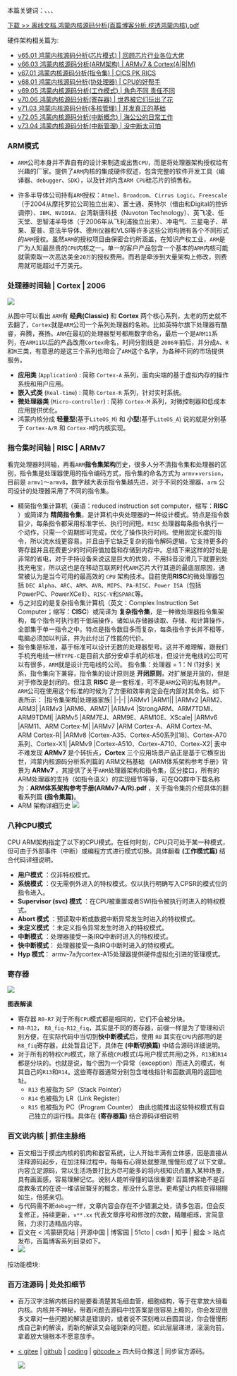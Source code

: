 本篇关键词：、、、


[下载 >> 离线文档.鸿蒙内核源码分析(百篇博客分析.挖透鸿蒙内核).pdf](https://weharmonyos.oss-cn-hangzhou.aliyuncs.com/resources/pdf/鸿蒙内核源码分析(百篇博客分析.挖透鸿蒙内核).zip)

硬件架构相关篇为: 

* [v65.01 鸿蒙内核源码分析(芯片模式) | 回顾芯片行业各位大佬](/blog/65.md)
* [v66.03 鸿蒙内核源码分析(ARM架构) | ARMv7 & Cortex(A|R|M)](/blog/66.md)
* [v67.01 鸿蒙内核源码分析(指令集) | CICS PK RICS](/blog/67.md)
* [v68.01 鸿蒙内核源码分析(协处理器) | CPU的好帮手 ](/blog/68.md)
* [v69.05 鸿蒙内核源码分析(工作模式) | 角色不同 责任不同](/blog/69.md)
* [v70.06 鸿蒙内核源码分析(寄存器) | 世界被它们玩出了花](/blog/70.md)
* [v71.03 鸿蒙内核源码分析(多核管理) | 并发真正的基础](/blog/71.md)
* [v72.05 鸿蒙内核源码分析(中断概念) | 海公公的日常工作](/blog/72.md)
* [v73.04 鸿蒙内核源码分析(中断管理) | 没中断太可怕](/blog/73.md)


### ARM模式

* `ARM`公司本身并不靠自有的设计来制造或出售`CPU`，而是将处理器架构授权给有兴趣的厂家。提供了`ARM`内核的集成硬件叙述，包含完整的软件开发工具（编译器、`debugger`、`SDK`），以及针对内含`ARM CPU`硅芯片的销售权。

* 许多半导体公司持有`ARM`授权：`Atmel`、`Broadcom`、`Cirrus Logic`、`Freescale`（于2004从摩托罗拉公司独立出来）、富士通、英特尔（借由和Digital的控诉调停）、`IBM`、`NVIDIA`、台湾新唐科技（Nuvoton Technology）、英飞凌、任天堂、恩智浦半导体（于2006年从飞利浦独立出来）、冲电气、三星电子、苹果、夏普、意法半导体、德州仪器和VLSI等许多这些公司均拥有各个不同形式的`ARM`授权。虽然`ARM`的授权项目由保密合约所涵盖，在知识产权工业，`ARM`是广为人知最昂贵的`CPU`内核之一。单一的客户产品包含一个基本的`ARM`内核可能就需索取一次高达美金`20万`的授权费用。而若是牵涉到大量架构上修改，则费用就可能超过千万美元。

### 处理器时间轴 | Cortex | 2006

![](https://weharmonyos.oss-cn-hangzhou.aliyuncs.com/resources/66/arm_time.png)

从图中可以看出 `ARM`有 **经典(Classic)** 和 **Cortex** 两个核心系列，太老的历史就不去翻了，`Cortex`就是`ARM`公司一个系列处理器的名称。比如英特尔旗下处理器有酷睿，奔腾，赛扬。`ARM`在最初的处理器型号都用数字命名，最后一个是`ARM11`系列，在`ARM11`以后的产品改用`Cortex`命名，时间分割线是 `2006年`前后，并分成`A`、`R`和`M`三类，有意思的是这三个系列也暗合了`ARM`这个名字，为各种不同的市场提供服务。

* **应用类** (`Application`) : 简称 `Cortex-A` 系列，面向尖端的基于虚拟内存的操作系统和用户应用。
* **嵌入式类** (`Real-time`) : 简称 `Cortex-R` 系列，针对实时系统。
* **微处理器类** (`Micro-controller`) : 简称 `Cortex-M` 系列，对微控制器和低成本应用提供优化。
* 鸿蒙内核分成 **轻量型**(基于`LiteOS_M`) 和 **小型**(基于`LiteOS_A`) 说的就是分别基于 `Cortex-A/R` 和 `Cortex-M`的内核实现。

### 指令集时间轴 | RISC | ARMv7

看完处理器时间轴，再看`ARM`**指令集架构**历史，很多人分不清指令集和处理器的区别，指令集是处理器使用的指令编码方式，指令集的命名方式为 `armv`+`version`，目前是 `armv1`～`armv8`，数字越大表示指令集越先进，对于不同的处理器，`arm` 公司设计的处理器采用了不同的指令集。

* 精简指令集计算机（英语：reduced instruction set computer，缩写：**RISC** ）或简译为 **精简指令集**，是计算机中央处理器的一种设计模式。特点是指令数目少，每条指令都采用标准字长、执行时间短。`RISC` 处理器每条指令执行一个动作，只需一个周期即可完成，优化了操作执行时间。使用固定长度的指令，所以流水线更容易。并且由于它缺乏复杂的指令解码逻辑，它支持更多的寄存器并且花费更少的时间将值加载和存储到内存中。总结下来这样的好处是非常的省电，对于手持设备来说这是巨大的优势，不用抖音没滑几下就要到处找充电宝，所以这也是在移动互联网时代`ARM`芯片大行其道的最底层原因，通常被认为是当今可用的最高效的 `CPU` 架构技术。目前使用**RISC**的微处理器包括 `DEC Alpha`、`ARC`、`ARM`、`AVR`、`MIPS`、`PA-RISC`、`Power ISA`（包括PowerPC、PowerXCell）、`RISC-V`和`SPARC`等。
* 与之对应的是复杂指令集计算机（英文：Complex Instruction Set Computer；缩写：**CISC**）或简译为 **复杂指令集**，是一种微处理器指令集架构，每个指令可执行若干低端操作，诸如从存储器读取、存储、和计算操作，全部集于单一指令之中。特点是指令数目多而复杂，每条指令字长并不相等，电脑必须加以判读，并为此付出了性能的代价。
* 指令集是标准，基于标准可以设计无数的处理器型号。这并不难理解，跟我们手机充电线一样`TYPE-C`是目前大部分安卓手机的标准，但设计充电线的公司可以有很多，`ARM`就是设计充电线的公司。 指令集：处理器 = 1：N (1对多) 关系，指令集向下兼容，指令集的设计原则是 **开闭原则**，对扩展是开放的，但是对于修改是封闭的。但注意 **RISC** 是一套标准，可不是`ARM`公司的私有财产。`ARM`公司在使用这个标准的时候为了方便和效率肯定会在内部对其命名。如下表所示：
  |指令集架构|处理器家族|
  |-|-|
  |ARMv1 |ARM1||
  |ARMv2 |ARM2、ARM3|
  |ARMv3 |ARM6、ARM7|
  |ARMv4 |StrongARM、ARM7TDMI、ARM9TDMI|
  |ARMv5 |ARM7EJ、ARM9E、ARM10E、XScale|
  |ARMv6 |ARM11、ARM Cortex-M|
  |ARMv7 |ARM Cortex-A、ARM Cortex-M、ARM Cortex-R|
  |ARMv8 |Cortex-A35、Cortex-A50系列[18]、Cortex-A70系列、Cortex-X1|
  |ARMv9 |Cortex-A510、Cortex-A710、Cortex-X2|
  表中不难发现 **ARMv7** 是个转折点，**Cortex** 三个应用场景产品正是基于它横空出世，鸿蒙内核源码分析系列篇的 ARM文档基础 《ARM体系架构参考手册》背景为 **ARMv7** ，其提供了关于`ARM`处理器架构和指令集，区分接口，所有的ARM处理器的支持（如指令语义）的实现细节等等，可在QQ群中下载名称为：**ARM体系架构参考手册(ARMv7-A/R).pdf** ，关于指令集的介绍具体的翻看系列篇 **(指令集篇)**。
* ARM 架构详细历史
![](https://weharmonyos.oss-cn-hangzhou.aliyuncs.com/resources/66/arm.png)

### 八种CPU模式

CPU ARM架构指定了以下的CPU模式。在任何时刻，CPU只可处于某一种模式，但可由于外部事件（中断）或编程方式进行模式切换。具体翻看 **(工作模式篇)** 结合代码详细说明。

* **用户模式** ：仅非特权模式。
* **系统模式** ：仅无需例外进入的特权模式。仅以执行明确写入CPSR的模式位的指令进入。
* **Supervisor (svc) 模式** ：在CPU被重置或者SWI指令被执行时进入的特权模式。
* **Abort 模式** ：预读取中断或数据中断异常发生时进入的特权模式。
* **未定义模式** ：未定义指令异常发生时进入的特权模式。
* **中断模式** ：处理器接受一条IRQ中断时进入的特权模式。
* **快中断模式**： 处理器接受一条IRQ中断时进入的特权模式。
* **Hyp 模式**： armv-7a为cortex-A15处理器提供硬件虚拟化引进的管理模式。

### 寄存器

![](https://weharmonyos.oss-cn-hangzhou.aliyuncs.com/resources/66/register.png)

**图表解读**

* 寄存器 `R0-R7` 对于所有`CPU`模式都是相同的，它们不会被分块。
* `R8-R12`， `R8_fiq-R12_fiq`，其实是不同的寄存器，前缀一样是为了管理和识别方便，在实际代码中当切到**快中断模式**后，使用 `R8` 其实在`CPU`内部用的是 `R8_fiq`寄存器，此处暂且记下，具体在 **(中断切换篇)** 中结合源码详细说明。
* 对于所有的特权`CPU`模式，除了系统`CPU`模式(与用户模式共用)之外，`R13`和`R14`都是分块的。也就是说，每个因为一个异常（exception）而进入的模式，有其自己的`R13`和`R14`。这些寄存器通常分别包含堆栈指针和函数调用的返回地址。
  * `R13` 也被指为 SP（Stack Pointer）
  * `R14` 也被指为 LR（Link Register）
  * `R15` 也被指为 PC（Program Counter）
  由此也能推出这些特权模式有自己独立的运行栈。具体在 **(寄存器篇)** 结合源码详细说明

### 百文说内核 | 抓住主脉络

* 百文相当于摸出内核的肌肉和器官系统，让人开始丰满有立体感，因是直接从注释源码起步，在加注释过程中，每每有心得处就整理,慢慢形成了以下文章。内容立足源码，常以生活场景打比方尽可能多的将内核知识点置入某种场景，具有画面感，容易理解记忆。说别人能听得懂的话很重要! 百篇博客绝不是百度教条式的在说一堆诘屈聱牙的概念，那没什么意思。更希望让内核变得栩栩如生，倍感亲切。
* 与代码需不断`debug`一样，文章内容会存在不少错漏之处，请多包涵，但会反复修正，持续更新，`v**.xx` 代表文章序号和修改的次数，精雕细琢，言简意赅，力求打造精品内容。
* 百文在 < 鸿蒙研究站 | 开源中国 | 博客园 | 51cto | csdn | 知乎 | 掘金 > 站点发布，百篇博客系列目录如下。
* ![](https://weharmonyos.oss-cn-hangzhou.aliyuncs.com/resources/common/cate.png)

按功能模块:


### 百万注源码 | 处处扣细节

* 百万汉字注解内核目的是要看清楚其毛细血管，细胞结构，等于在拿放大镜看内核。内核并不神秘，带着问题去源码中找答案是很容易上瘾的，你会发现很多文章对一些问题的解读是错误的，或者说不深刻难以自圆其说，你会慢慢形成自己新的解读，而新的解读又会碰到新的问题，如此层层递进，滚滚向前，拿着放大镜根本不愿意放手。
* [< gitee](https://gitee.com/weharmony/kernel_liteos_a_note) | [github](https://github.com/kuangyufei/kernel_liteos_a_note) | [coding](https://weharmony.coding.net/public/harmony/kernel_liteos_a_note/git/files) | [gitcode >](https://gitcode.net/kuangyufei/kernel_liteos_a_note) 四大码仓推送 | 同步官方源码。
  
  [![](https://gitee.com/weharmony/kernel_liteos_a_note/widgets/widget_card.svg?colors=393222,ebdfc1,fffae5,d8ca9f,393222,a28b40)](https://gitee.com/weharmony/kernel_liteos_a_note)

